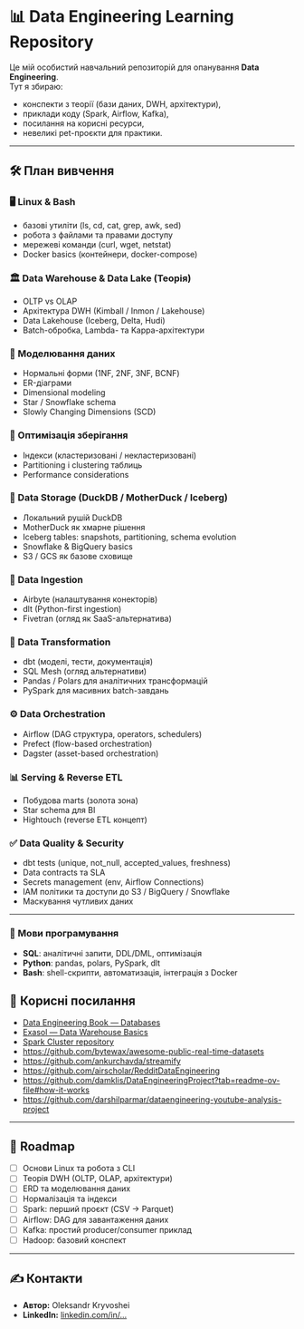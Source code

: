 # 📊 Data Engineering Learning Repository

Це мій особистий навчальний репозиторій для опанування **Data Engineering**.  
Тут я збираю:
- конспекти з теорії (бази даних, DWH, архітектури),
- приклади коду (Spark, Airflow, Kafka),
- посилання на корисні ресурси,
- невеликі pet-проєкти для практики.

---

## 🛠️ План вивчення

### 🖥️ Linux & Bash
- базові утиліти (ls, cd, cat, grep, awk, sed)  
- робота з файлами та правами доступу  
- мережеві команди (curl, wget, netstat)  
- Docker basics (контейнери, docker-compose)  

### 🏛️ Data Warehouse & Data Lake (Теорія)
- OLTP vs OLAP  
- Архітектура DWH (Kimball / Inmon / Lakehouse)  
- Data Lakehouse (Iceberg, Delta, Hudi)  
- Batch-обробка, Lambda- та Kappa-архітектури  

### 📐 Моделювання даних
- Нормальні форми (1NF, 2NF, 3NF, BCNF)  
- ER-діаграми  
- Dimensional modeling  
- Star / Snowflake schema  
- Slowly Changing Dimensions (SCD)  

### 📑 Оптимізація зберігання
- Індекси (кластеризовані / некластеризовані)  
- Partitioning і clustering таблиць  
- Performance considerations  

### 🦆 Data Storage (DuckDB / MotherDuck / Iceberg)
- Локальний рушій DuckDB  
- MotherDuck як хмарне рішення  
- Iceberg tables: snapshots, partitioning, schema evolution  
- Snowflake & BigQuery basics  
- S3 / GCS як базове сховище  

### 🔄 Data Ingestion
- Airbyte (налаштування конекторів)  
- dlt (Python-first ingestion)  
- Fivetran (огляд як SaaS-альтернатива)  

### 🧩 Data Transformation
- dbt (моделі, тести, документація)  
- SQL Mesh (огляд альтернативи)  
- Pandas / Polars для аналітичних трансформацій  
- PySpark для масивних batch-завдань  

### ⚙️ Data Orchestration
- Airflow (DAG структура, operators, schedulers)  
- Prefect (flow-based orchestration)  
- Dagster (asset-based orchestration)  

### 📊 Serving & Reverse ETL
- Побудова marts (золота зона)  
- Star schema для BI  
- Hightouch (reverse ETL концепт)  

### ✅ Data Quality & Security
- dbt tests (unique, not_null, accepted_values, freshness)  
- Data contracts та SLA  
- Secrets management (env, Airflow Connections)  
- IAM політики та доступи до S3 / BigQuery / Snowflake  
- Маскування чутливих даних  

---

### 📝 Мови програмування
- **SQL**: аналітичні запити, DDL/DML, оптимізація  
- **Python**: pandas, polars, PySpark, dlt  
- **Bash**: shell-скрипти, автоматизація, інтеграція з Docker  


## 🔗 Корисні посилання

- [Data Engineering Book — Databases](https://github.com/oleg-agapov/data-engineering-book/blob/master/book/2-beginner-path/2-1-databases/databases.md)  
- [Exasol — Data Warehouse Basics](https://www.exasol.com/hub/data-warehouse/concepts-basics/)  
- [Spark Cluster repository](https://github.com/halltape/HalltapeSparkCluster/tree/main)
- https://github.com/bytewax/awesome-public-real-time-datasets
- https://github.com/ankurchavda/streamify
- https://github.com/airscholar/RedditDataEngineering
- https://github.com/damklis/DataEngineeringProject?tab=readme-ov-file#how-it-works
- https://github.com/darshilparmar/dataengineering-youtube-analysis-project
---

## 📅 Roadmap

- [ ] Основи Linux та робота з CLI  
- [ ] Теорія DWH (OLTP, OLAP, архітектури)  
- [ ] ERD та моделювання даних  
- [ ] Нормалізація та індекси  
- [ ] Spark: перший проєкт (CSV → Parquet)  
- [ ] Airflow: DAG для завантаження даних  
- [ ] Kafka: простий producer/consumer приклад  
- [ ] Hadoop: базовий конспект  

---

## ✍️ Контакти

- **Автор:** Oleksandr Kryvoshei  
- **LinkedIn:** [linkedin.com/in/...](https://www.linkedin.com/in/oleksandr-kryvoshei-b28b30237/)  








